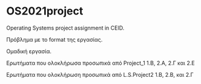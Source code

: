 # OS2021project
Operating Systems project assignment in CEID.

Πρόβλημα με το format της εργασίας. 

Ομαδική εργασία.

Ερωτήματα που ολοκλήρωσα προσωπικά από Project_1
1.B, 2.A, 2.Γ και 2.Ε

Ερωτήματα που ολοκλήρωση προσωπικά από L.S.Project2
1.B, 2.B, και 2.Γ
